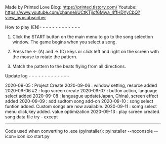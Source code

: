Made by Printed Love
Blog: https://printed.tistory.com/
Youtube: https://www.youtube.com/channel/UCtKTjiof6Mwa_4ffHDYyCbQ?view_as=subscriber


How to play (EN)- - - - - - - - - - - - -

1. Click the START button on the main menu to go to the song selection window. The game begins when you select a song.

2. Press the ← (A) and → (D) keys or click left and right on the screen with the mouse to rotate the pattern. 

3. Match the pattern to the beats flying from all directions.




Update log - - - - - - - - - - - - - 

2020-09-05 : Project Create
2020-09-06 : window setting, resorce added
2020-09-06 #2 : logo screen create
2020-09-07 : button action, language select added
2020-09-08 : languague update(Japan, China), screen effect added
2020-09-09 : add sudtom song add-on
2020-09-10 : song select funtion added. Custom songs are now available.
2020-09-11 : somg select menu click,key added. value optimization
2020-09-13 : play screen created. song data file try - except

- - - - - - - - - - - - - - - - - - -


Code used when converting to .exe (pyinstaller): pyinstaller --noconsole --icon=icon.ico start.py
